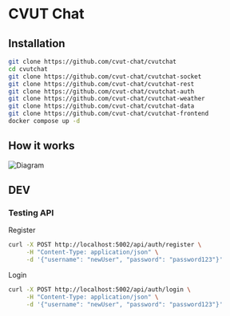 # CVUT Chat

## Installation

```bash
git clone https://github.com/cvut-chat/cvutchat
cd cvutchat
git clone https://github.com/cvut-chat/cvutchat-socket
git clone https://github.com/cvut-chat/cvutchat-rest
git clone https://github.com/cvut-chat/cvutchat-auth
git clone https://github.com/cvut-chat/cvutchat-weather
git clone https://github.com/cvut-chat/cvutchat-data
git clone https://github.com/cvut-chat/cvutchat-frontend
docker compose up -d
```

## How it works
![Diagram](https://i.imgur.com/kZ4WNPT.png)

## DEV
### Testing API
Register
```bash
curl -X POST http://localhost:5002/api/auth/register \
     -H "Content-Type: application/json" \
     -d '{"username": "newUser", "password": "password123"}'
```

Login
```bash
curl -X POST http://localhost:5002/api/auth/login \
     -H "Content-Type: application/json" \
     -d '{"username": "newUser", "password": "password123"}'
```